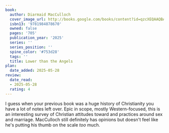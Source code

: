 ```yaml
---
book:
  author: Diarmaid MacCulloch
  cover_image_url: http://books.google.com/books/content?id=qzcXEQAAQBAJ&printsec=frontcover&img=1&zoom=1&edge=curl&source=gbs_api
  isbn13: '9781984878670'
  owned: false
  pages: '705'
  publication_year: '2025'
  series: ''
  series_position: ''
  spine_color: '#753d28'
  tags: ''
  title: Lower than the Angels
plan:
  date_added: 2025-05-28
review:
  date_read:
  - 2025-05-28
  rating: 4
---
```

I guess when your previous book was a huge history of Christianity you have a lot of notes left over. Epic in scope, mostly Western-focused, this is an interesting survey of Christian attitudes toward and practices around sex and marriage. MacCulloch still definitely has opinions but doesn't feel like he's putting his thumb on the scale _too_ much.
